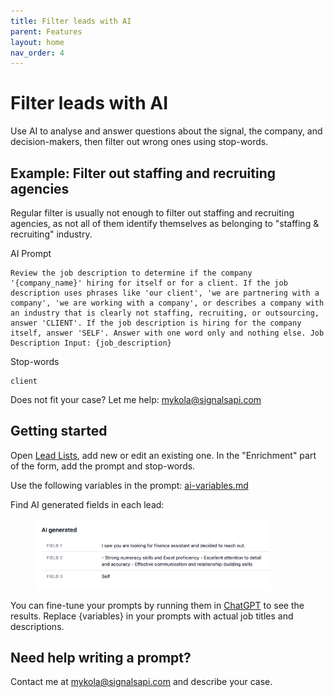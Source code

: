 ```yaml
---
title: Filter leads with AI
parent: Features
layout: home
nav_order: 4
---
```


# Filter leads with AI

Use AI to analyse and answer questions about the signal, the company, and decision-makers, then filter out wrong ones using stop-words.

## Example: Filter out staffing and recruiting agencies

Regular filter is usually not enough to filter out staffing and recruiting agencies, as not all of them identify themselves as belonging to "staffing & recruiting" industry.

AI Prompt
```
Review the job description to determine if the company '{company_name}' hiring for itself or for a client. If the job description uses phrases like 'our client', 'we are partnering with a company', 'we are working with a company', or describes a company with an industry that is clearly not staffing, recruiting, or outsourcing, answer 'CLIENT'. If the job description is hiring for the company itself, answer 'SELF'. Answer with one word only and nothing else. Job Description Input: {job_description}
```

Stop-words
```
client
```

Does not fit your case? Let me help: [mykola@signalsapi.com](mailto:mykola@signalsapi.com)

## Getting started

Open [Lead Lists](https://app.signalsapi.com/leadlists/), add new or edit an existing one. In the "Enrichment" part of the form, add the prompt and stop-words.

Use the following variables in the prompt: [ai-variables.md](ai-variables.md "mention")

Find AI generated fields in each lead:

<div align="left">

<figure><img src="/features/filter-leads-with-ai.png" alt="" width="375"><figcaption></figcaption></figure>

</div>

You can fine-tune your prompts by running them in [ChatGPT](https://chatgpt.com/?model=text-davinci-002-render-sha) to see the results. Replace {variables} in your prompts with actual job titles and descriptions.

## Need help writing a prompt?

Contact me at [mykola@signalsapi.com](mailto:mykola@signalsapi.com) and describe your case.
